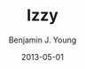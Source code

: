 ---
date: 2013-05-01
title: Izzy
subtitle: 
description: AJ and I adopt a Border Collie dog, with clear signs of previous abuse.
author: Benjamin J. Young
---